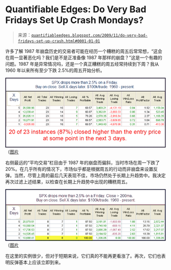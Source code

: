 <!--yml

分类：未分类

日期：2024-05-18 13:10:47

-->

# Quantifiable Edges: Do Very Bad Fridays Set Up Crash Mondays?

> 来源：[`quantifiableedges.blogspot.com/2009/11/do-very-bad-fridays-set-up-crash.html#0001-01-01`](http://quantifiableedges.blogspot.com/2009/11/do-very-bad-fridays-set-up-crash.html#0001-01-01)

许多了解 1987 年崩盘历史的交易者可能在经历一个糟糕的周五后常常想，“这会在周一显著恶化吗？我们是不是正准备像 1987 年那样的崩盘？”这是一个有趣的问题。1987 年是异常情况吗，还是一个真正糟糕的周五经常持续到下周？我从 1960 年以来所有至少下跌 2.5%的周五开始分析。

![图片](img/209f82a75ebbe3852567a5c4617cde24.png)（[图片](https://blogger.googleusercontent.com/img/b/R29vZ2xl/AVvXsEhBXvRSiggkczlX_DEw8jwiTBbYSMffQuu3JNTdbhJ5bBPKoJtkuojkXjcamQ9EHsQ26YTgHO4EBrJc5iMOjhmxHL7DsFMK20wcLXj-U2hzGEyxPptxQNyIRbYut4GXKl-BSPA9jt806G9u/s1600-h/2009-11-2+png1.png)

右侧最远的“平均交易”栏目由于 1987 年的崩盘而偏斜，当时市场在周一下跌了 20%。在几乎所有的情况下，市场似乎都是根据周五的行动而非崩盘来设置反弹。当然，尽管上周的最后几天表现不佳，市场仍然处于长期上升趋势中。我决定再次过滤上述结果，以检查在长期上升趋势中出现的糟糕周五。

![图片](img/00d5e4f36ea4fa5dae09981d82d88de1.png)（[图片](https://blogger.googleusercontent.com/img/b/R29vZ2xl/AVvXsEhmsflZ3DfhDYI0amUnZxpFBFHncpqnv7ND1nMUfhOElVAaCvka0hNIOsNXS0Id_G0GieEuIZSBZudJHzri4nh78GpBdbG2QFIc3t5SNyVv1x6tEUVA1jn1g7VPGDdeIxg53_rw_78zbpam/s1600-h/2009-11-2+png2.png)

在这里的实例很少，但对于短期来说，它们真的不能再更看涨了。再次，它们也表明反弹基本上应该立即到来。
